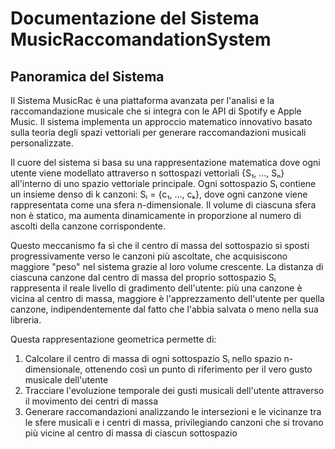# Documentazione del Sistema MusicRaccomandationSystem

## Panoramica del Sistema

Il Sistema MusicRac è una piattaforma avanzata per l'analisi e la raccomandazione musicale che si 
integra con le API di Spotify e Apple Music. Il sistema implementa un approccio matematico 
innovativo basato sulla teoria degli spazi vettoriali per generare raccomandazioni musicali personalizzate.

Il cuore del sistema si basa su una rappresentazione matematica dove ogni utente viene modellato
attraverso n sottospazi vettoriali {S₁, ..., Sₙ} all'interno di uno spazio vettoriale principale. 
Ogni sottospazio Sᵢ contiene un insieme denso di k canzoni: Sᵢ = {c₁, ..., cₖ}, dove ogni canzone 
viene rappresentata come una sfera n-dimensionale. Il volume di ciascuna sfera non è statico, 
ma aumenta dinamicamente in proporzione al numero di ascolti della canzone corrispondente. 

Questo meccanismo fa sì che il centro di massa del sottospazio si sposti progressivamente
verso le canzoni più ascoltate, che acquisiscono maggiore "peso" nel sistema grazie al loro 
volume crescente. La distanza di ciascuna canzone dal centro di massa del proprio sottospazio Sᵢ 
rappresenta il reale livello di gradimento dell'utente: più una canzone è vicina al centro di 
massa, maggiore è l'apprezzamento dell'utente per quella canzone, indipendentemente dal 
fatto che l'abbia salvata o meno nella sua libreria.

Questa rappresentazione geometrica permette di:
1. Calcolare il centro di massa di ogni sottospazio Sᵢ nello spazio n-dimensionale, 
   ottenendo così un punto di riferimento per il vero gusto musicale dell'utente
2. Tracciare l'evoluzione temporale dei gusti musicali dell'utente attraverso 
   il movimento dei centri di massa
3. Generare raccomandazioni analizzando le intersezioni e le vicinanze tra 
  le sfere musicali e i centri di massa, privilegiando canzoni che si trovano 
  più vicine al centro di massa di ciascun sottospazio

